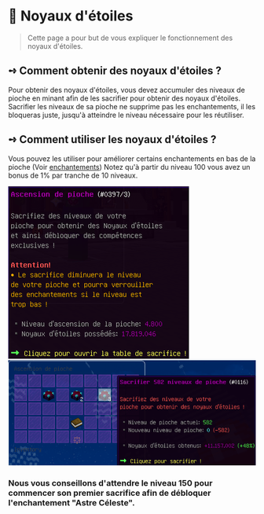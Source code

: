 #  🌟 Noyaux d'étoiles
> Cette page a pour but de vous expliquer le fonctionnement des noyaux d'étoiles.

## **➺** Comment obtenir des noyaux d'étoiles ?
Pour obtenir des noyaux d'étoiles, vous devez accumuler des niveaux de pioche en minant afin de les sacrifier pour obtenir des noyaux d'étoiles.  
Sacrifier les niveaux de sa pioche ne supprime pas les enchantements, il les bloqueras juste, jusqu'à atteindre le niveau nécessaire pour les réutiliser.

## **➺** Comment utiliser les noyaux d'étoiles ?
Vous pouvez les utiliser pour améliorer certains enchantements en bas de la pioche (Voir [enchantements](enchants.md))
Notez qu'à partir du niveau 100 vous avez un bonus de 1% par tranche de 10 niveaux.

![img.png](../../ressources/noyau.png) ![img.png](../../ressources/sacrifice.png)

### Nous vous conseillons d'attendre le niveau 150 pour commencer son premier sacrifice afin de débloquer l'enchantement "Astre Céleste".
